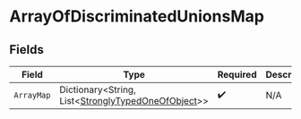 # ArrayOfDiscriminatedUnionsMap


## Fields

| Field                                                                                                 | Type                                                                                                  | Required                                                                                              | Description                                                                                           |
| ----------------------------------------------------------------------------------------------------- | ----------------------------------------------------------------------------------------------------- | ----------------------------------------------------------------------------------------------------- | ----------------------------------------------------------------------------------------------------- |
| `ArrayMap`                                                                                            | Dictionary<String, List<[StronglyTypedOneOfObject](../../Models/Shared/StronglyTypedOneOfObject.md)>> | :heavy_check_mark:                                                                                    | N/A                                                                                                   |